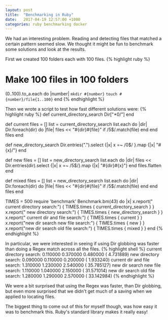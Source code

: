 ```yaml
---
layout: post
title:  "Benchmarking in Ruby"
date:   2017-04-19 12:57:00 +1000
categories: ruby benchmarking docker
---
```

We had an interesting problem. Reading and detecting files that matched a certain pattern seemed slow. We thought it might be fun to benchmark some solutions and look at the results.

First we created 100 folders each with 100 files.
{% highlight ruby %}
# Make 100 files in 100 folders
(0..100).to_a.each do |number|
  `mkdir #{number}`
  `touch #{number}/file{1..100}`
end
{% endhighlight %}

Then we wrote a script to test how fast different solutions were:
{% highlight ruby %}
def current_directory_search
  Dir["*0/"]
end

def current
  files = []
  list = current_directory_search
  list.each do |dir|
    Dir.foreach(dir) do |file|
      files << "#{dir}#{file}" if /5$/.match(file)
    end
  end
  files
end

def new_directory_search
  Dir.entries(".").select {|x| x =~ /0$/ }.map {|x| "#{x}/"}
end

def new
  files = []
  list = new_directory_search
  list.each do |dir|
    files << Dir.entries(dir).select {|x| x =~ /5$/}.map {|x| "#{dir}#{x}"}
  end
  files.flatten
end

def mixed
  files = []
  list = new_directory_search
  list.each do |dir|
    Dir.foreach(dir) do |file|
      files << "#{dir}#{file}" if /5$/.match(file)
    end
  end
  files
end

TIMES = 500
require 'benchmark'
Benchmark.bm(43) do |x|
  x.report("      current directory search:") { TIMES.times { current_directory_search } }
  x.report("          new directory search:") { TIMES.times { new_directory_search } }
  x.report("   current dir and file search:") { TIMES.times { current } }
  x.report("new dir search new file search:") { TIMES.times { new } }
  x.report("new dir search old file search:") { TIMES.times { mixed } }
end
{% endhighlight %}

In particular, we were interested in seeing if using Dir globbing was faster than doing a Regex match across all the files.
{% highlight shell %}
      current directory search:  0.110000   0.370000   0.480000 (  4.731889)
          new directory search:  0.090000   0.110000   0.200000 (  1.933240)
   current dir and file search:  1.310000   1.230000   2.540000 ( 35.785127)
new dir search new file search:  1.110000   1.040000   2.150000 ( 31.571014)
new dir search old file search:  1.280000   1.290000   2.570000 ( 33.142984)
{% endhighlight %}

We were a bit surprised that using the Regex was faster, than Dir globbing, but even more surprised that we
didn't get much of a saving when we applied to locating files.

The biggest thing to come out of this for myself though, was how easy it was to benchmark this.
Ruby's standard library makes it really easy!
